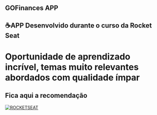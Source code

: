 ## GOFinances APP

## ☕APP Desenvolvido durante o curso da Rocket Seat

# Oportunidade de aprendizado incrível, temas muito relevantes abordados com qualidade ímpar

## Fica aqui a recomendação

[![ROCKETSEAT]()](https://www.rocketseat.com.br/ignite)
